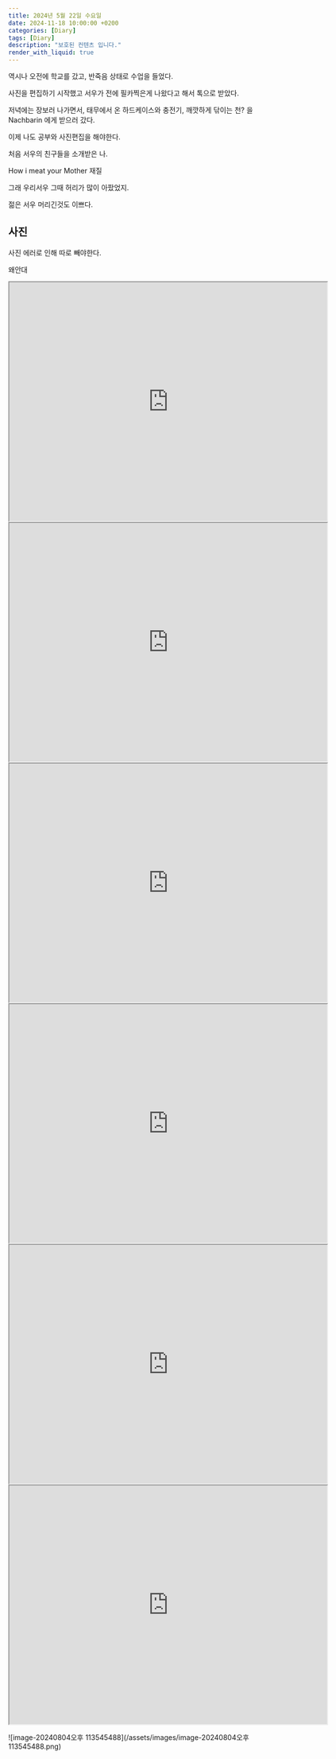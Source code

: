 ```yaml
---
title: 2024년 5월 22일 수요일
date: 2024-11-18 10:00:00 +0200
categories: [Diary]
tags: [Diary]
description: "보호된 컨텐츠 입니다."
render_with_liquid: true
---
```





역시나 오전에 학교를 갔고, 반죽음 상태로 수업을 들었다.



사진을 편집하기 시작했고 서우가 전에 필카찍은게 나왔다고 해서 톡으로 받았다.



저녁에는 장보러 나가면서, 태무에서 온 하드케이스와 충전기, 깨깟하게 닦이는 천? 을 Nachbarin 에게 받으러 갔다.



이제 나도 공부와 사진편집을 해야한다.

처음 서우의 친구들을 소개받은 나.

How i meat your Mother 재질

그래 우리서우 그때 허리가 많이 아팠었지.

젊은 서우 머리긴것도 이쁘다.

## 사진

사진 에러로 인해 따로 빼야한다.

왜안대

<iframe src="https://drive.google.com/file/d/1-DwiYINXB83cQjDp-4AbuaY209Iv_ake/preview" width="640" height="480" allow="autoplay"></iframe>

<iframe src="https://drive.google.com/file/d/1iMJmhnp7ob60NyHhAKtZjBmn1yvJFh-z/preview" width="640" height="480" allow="autoplay"></iframe>

<iframe src="https://drive.google.com/file/d/1v_km3ulH7JvbiJhRqCtYli5gb3M5YbD8/preview" width="640" height="480" allow="autoplay"></iframe>

<iframe src="https://drive.google.com/file/d/1ElPrhlJzrxrLcXyfctliVQy8_VYmdL9d/preview" width="640" height="480" allow="autoplay"></iframe>

<iframe src="https://drive.google.com/file/d/1-dGWXdya55D_eu-z5zCUd9A0R52C75TX/preview" width="640" height="480" allow="autoplay"></iframe>

<iframe src="https://drive.google.com/file/d/1yoXDLmeBUDoND-Ap9n9xqQToUxIPb6pi/preview" width="640" height="480" allow="autoplay"></iframe>

![image-20240804오후 113545488](/assets/images/image-20240804오후 113545488.png)
